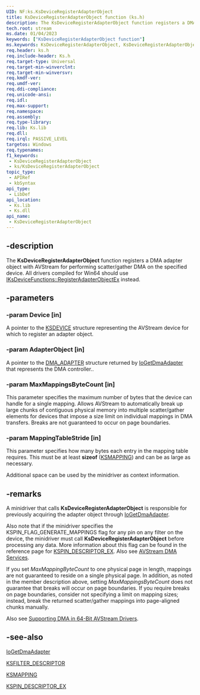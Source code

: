 ```yaml
---
UID: NF:ks.KsDeviceRegisterAdapterObject
title: KsDeviceRegisterAdapterObject function (ks.h)
description: The KsDeviceRegisterAdapterObject function registers a DMA adapter object with AVStream for performing scatter/gather DMA on the specified device. All drivers compiled for Win64 should use IKsDeviceFunctions::RegisterAdapterObjectEx instead.
tech.root: stream
ms.date: 01/04/2023
keywords: ["KsDeviceRegisterAdapterObject function"]
ms.keywords: KsDeviceRegisterAdapterObject, KsDeviceRegisterAdapterObject function [Streaming Media Devices], avfunc_59ad20f2-ca31-4fbb-808e-48df3a0c87a8.xml, ks/KsDeviceRegisterAdapterObject, stream.ksdeviceregisteradapterobject
req.header: ks.h
req.include-header: Ks.h
req.target-type: Universal
req.target-min-winverclnt:
req.target-min-winversvr: 
req.kmdf-ver: 
req.umdf-ver: 
req.ddi-compliance: 
req.unicode-ansi: 
req.idl: 
req.max-support: 
req.namespace: 
req.assembly: 
req.type-library: 
req.lib: Ks.lib
req.dll: 
req.irql: PASSIVE_LEVEL
targetos: Windows
req.typenames: 
f1_keywords:
 - KsDeviceRegisterAdapterObject
 - ks/KsDeviceRegisterAdapterObject
topic_type:
 - APIRef
 - kbSyntax
api_type:
 - LibDef
api_location:
 - Ks.lib
 - Ks.dll
api_name:
 - KsDeviceRegisterAdapterObject
---
```


## -description

The **KsDeviceRegisterAdapterObject** function registers a DMA adapter object with AVStream for performing scatter/gather DMA on the specified device. All drivers compiled for Win64 should use [IKsDeviceFunctions::RegisterAdapterObjectEx](./nf-ks-iksdevicefunctions-registeradapterobjectex.md) instead.

## -parameters

### -param Device [in]

A pointer to the [KSDEVICE](./ns-ks-_ksdevice.md) structure representing the AVStream device for which to register an adapter object.

### -param AdapterObject [in]

A pointer to the [DMA_ADAPTER](../wdm/ns-wdm-_dma_adapter.md) structure returned by [IoGetDmaAdapter](../wdm/nf-wdm-iogetdmaadapter.md) that represents the DMA controller..

### -param MaxMappingsByteCount [in]

This parameter specifies the maximum number of bytes that the device can handle for a single mapping. Allows AVStream to automatically break up large chunks of contiguous physical memory into multiple scatter/gather elements for devices that impose a size limit on individual mappings in DMA transfers. Breaks are not guaranteed to occur on page boundaries.

### -param MappingTableStride [in]

This parameter specifies how many bytes each entry in the mapping table requires. This must be at least **sizeof** ([KSMAPPING](./ns-ks-_ksmapping.md)) and can be as large as necessary.

Additional space can be used by the minidriver as context information.

## -remarks

A minidriver that calls **KsDeviceRegisterAdapterObject** is responsible for previously acquiring the adapter object through [IoGetDmaAdapter](../wdm/nf-wdm-iogetdmaadapter.md).

Also note that if the minidriver specifies the KSPIN_FLAG_GENERATE_MAPPINGS flag for any pin on any filter on the device, the minidriver must call **KsDeviceRegisterAdapterObject** before processing any data. More information about this flag can be found in the reference page for [KSPIN_DESCRIPTOR_EX](./ns-ks-_kspin_descriptor_ex.md). Also see [AVStream DMA Services](/windows-hardware/drivers/stream/avstream-dma-services).

If you set *MaxMappingByteCount* to one physical page in length, mappings are not guaranteed to reside on a single physical page. In addition, as noted in the member description above, setting *MaxMappingsByteCount* does not guarantee that breaks will occur on page boundaries. If you require breaks on page boundaries, consider not specifying a limit on mapping sizes; instead, break the returned scatter/gather mappings into page-aligned chunks manually.

Also see [Supporting DMA in 64-Bit AVStream Drivers](/windows-hardware/drivers/stream/supporting-dma-in-64-bit-avstream-drivers).

## -see-also

[IoGetDmaAdapter](../wdm/nf-wdm-iogetdmaadapter.md)

[KSFILTER_DESCRIPTOR](./ns-ks-_ksfilter_descriptor.md)

[KSMAPPING](./ns-ks-_ksmapping.md)

[KSPIN_DESCRIPTOR_EX](./ns-ks-_kspin_descriptor_ex.md)
